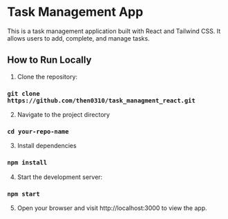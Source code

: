 # Task Management App

This is a task management application built with React and Tailwind CSS. It allows users to add, complete, and manage tasks.

## How to Run Locally

1. Clone the repository:

### `git clone https://github.com/then0310/task_managment_react.git`

2. Navigate to the project directory

### `cd your-repo-name`

3. Install dependencies

### `npm install`

4. Start the development server:

### `npm start`

5. Open your browser and visit http://localhost:3000 to view the app.


